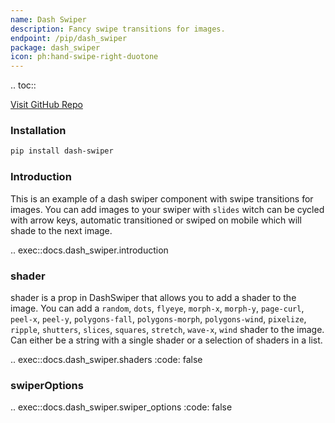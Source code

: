 ```yaml
---
name: Dash Swiper
description: Fancy swipe transitions for images.
endpoint: /pip/dash_swiper
package: dash_swiper
icon: ph:hand-swipe-right-duotone
---
```


.. toc::

[Visit GitHub Repo](https://github.com/pip-install-python/dash_swiper)

### Installation

```bash
pip install dash-swiper
```

### Introduction

This is an example of a dash swiper component with swipe transitions for images. You can add images to your swiper with `slides` witch can be cycled with arrow keys, automatic transitioned or swiped on mobile which will shade to the next image.

.. exec::docs.dash_swiper.introduction

### shader
shader is a prop in DashSwiper that allows you to add a shader to the image. You can add a `random`, `dots`, `flyeye`, `morph-x`, `morph-y`, `page-curl`, `peel-x`, `peel-y`, `polygons-fall`, `polygons-morph`, `polygons-wind`, `pixelize`, `ripple`, `shutters`, `slices`, `squares`, `stretch`, `wave-x`, `wind` shader to the image. Can either be a string with a single shader or a selection of shaders in a list.

.. exec::docs.dash_swiper.shaders
    :code: false

### swiperOptions

.. exec::docs.dash_swiper.swiper_options
    :code: false

